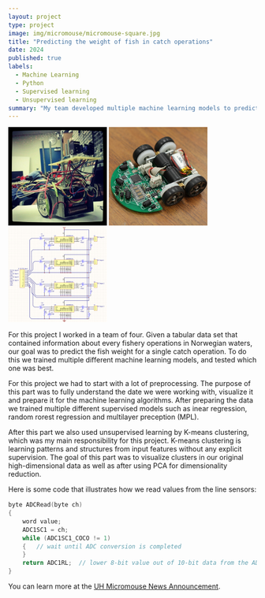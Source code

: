 ```yaml
---
layout: project
type: project
image: img/micromouse/micromouse-square.jpg
title: "Predicting the weight of fish in catch operations"
date: 2024
published: true
labels:
  - Machine Learning
  - Python
  - Supervised learning
  - Unsupervised learning
summary: "My team developed multiple machine learning models to predict the weight of fish in a single catch operation for our INFO284 Machine Learning course at the University of Bergen."
---
```


<div class="text-center p-4">
  <img width="200px" src="../img/micromouse/micromouse-robot.png" class="img-thumbnail" >
  <img width="200px" src="../img/micromouse/micromouse-robot-2.jpg" class="img-thumbnail" >
  <img width="200px" src="../img/micromouse/micromouse-circuit.png" class="img-thumbnail" >
</div>

For this project I worked in a team of four. Given a tabular data set that contained information about every fishery operations in Norwegian waters, our goal was to predict the fish weight for a single catch operation. To do this we trained multiple different machine learning models, and tested which one was best. 

For this project we had to start with a lot of preprocessing. The purpose of this part was to fully understand the date we were working with, visualize it and prepare it for the machine learning algorithms. After preparing the data we trained multiple different supervised models such as inear regression, random rorest regression and multilayer preception (MPL). 

After this part we also used unsupervised learning by K-means clustering, which was my main responsibility for this project. K-means clustering is learning patterns and structures from input features without any explicit supervision. The goal of this part was to visualize clusters in our original high-dimensional data as well as after using PCA for dimensionality reduction.



Here is some code that illustrates how we read values from the line sensors:

```cpp
byte ADCRead(byte ch)
{
    word value;
    ADC1SC1 = ch;
    while (ADC1SC1_COCO != 1)
    {   // wait until ADC conversion is completed   
    }
    return ADC1RL;  // lower 8-bit value out of 10-bit data from the ADC
}
```

You can learn more at the [UH Micromouse News Announcement](https://manoa.hawaii.edu/news/article.php?aId=2857).
